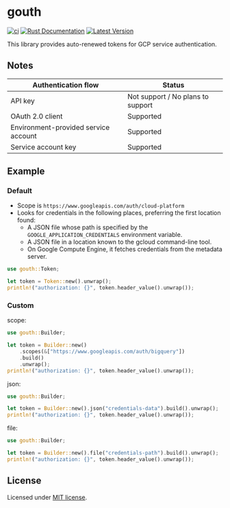 # gouth

[![ci](https://github.com/mechiru/gouth/workflows/ci/badge.svg)](https://github.com/mechiru/gouth/actions?query=workflow:ci)
[![Rust Documentation](https://docs.rs/gouth/badge.svg)](https://docs.rs/gouth)
[![Latest Version](https://img.shields.io/crates/v/gouth.svg)](https://crates.io/crates/gouth)

This library provides auto-renewed tokens for GCP service authentication.

## Notes
| Authentication flow                  | Status                            |
|--------------------------------------|-----------------------------------|
| API key                              | Not support / No plans to support |
| OAuth 2.0 client                     | Supported                         |
| Environment-provided service account | Supported                         |
| Service account key                  | Supported                         |

## Example

### Default
- Scope is `https://www.googleapis.com/auth/cloud-platform`
- Looks for credentials in the following places, preferring the first location found:
  - A JSON file whose path is specified by the `GOOGLE_APPLICATION_CREDENTIALS` environment variable.
  - A JSON file in a location known to the gcloud command-line tool.
  - On Google Compute Engine, it fetches credentials from the metadata server.

```rust
use gouth::Token;

let token = Token::new().unwrap();
println!("authorization: {}", token.header_value().unwrap());
```

### Custom
scope:
```rust
use gouth::Builder;

let token = Builder::new()
	.scopes(&["https://www.googleapis.com/auth/bigquery"])
	.build()
	.unwrap();
println!("authorization: {}", token.header_value().unwrap());
```

json:
```rust
use gouth::Builder;

let token = Builder::new().json("credentials-data").build().unwrap();
println!("authorization: {}", token.header_value().unwrap());
```

file:
```rust
use gouth::Builder;

let token = Builder::new().file("credentials-path").build().unwrap();
println!("authorization: {}", token.header_value().unwrap());
```

## License
Licensed under [MIT license](./LICENSE).
